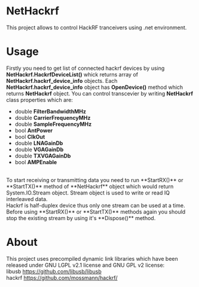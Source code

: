 # NetHackrf
This project allows to control HackRF tranceivers using .net environment.

# Usage
Firstly you need to get list of connected hackrf devices by using **NetHackrf.HackrfDeviceList()** whick returns array of **NetHackrf.hackrf_device_info** objects.
Each **NetHackrf.hackrf_device_info** object has **OpenDevice()** method which returns **NetHackrf** object.
You can control transcevier by writing **NetHackrf** class properties which are:
 - double **FilterBandwidthMHz**
 - double **CarrierFrequencyMHz**
 - double **SampleFrequencyMHz**
 - bool **AntPower**
 - bool **ClkOut**
 - double **LNAGainDb**
 - double **VGAGainDb**
 - double **TXVGAGainDb**
 - bool **AMPEnable**
 <br>
To start receiving or transmitting data you need to run **StartRX()** or **StartTX()** method of **NetHackrf** object which would return System.IO.Stream object. Stream object is used to write or read IQ interleaved data.
<br>
Hackrf is half-duplex device thus only one stream can be used at a time. Before using **StartRX()** or **StartTX()** methods again you should stop the existing stream by using it's **Dispose()** method.


# About
This project uses precompiled dynamic link libraries which have been released under GNU LGPL v2.1 license and GNU GPL v2 license: <br>
libusb https://github.com/libusb/libusb <br>
hackrf https://github.com/mossmann/hackrf/
